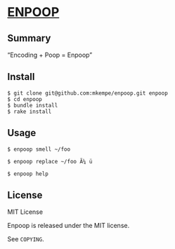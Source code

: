 [ENPOOP](https://github.com/mkempe/enpoop)
==========================================

Summary
-------

“Encoding + Poop = Enpoop”

Install
-------

    $ git clone git@github.com:mkempe/enpoop.git enpoop
    $ cd enpoop
    $ bundle install
    $ rake install

Usage
-----

    $ enpoop smell ~/foo

    $ enpoop replace ~/foo Ã¼ ü

    $ enpoop help

License
-------

MIT License

Enpoop is released under the MIT license.

See `COPYING`.